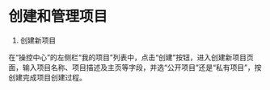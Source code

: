 # 创建和管理项目

1. 创建新项目

在“操控中心”的左侧栏“我的项目”列表中，点击“创建”按钮，进入创建新项目页面，输入项目名称、项目描述及主页等字段，并选“公开项目”还是“私有项目”，按创建完成项目创建过程。
